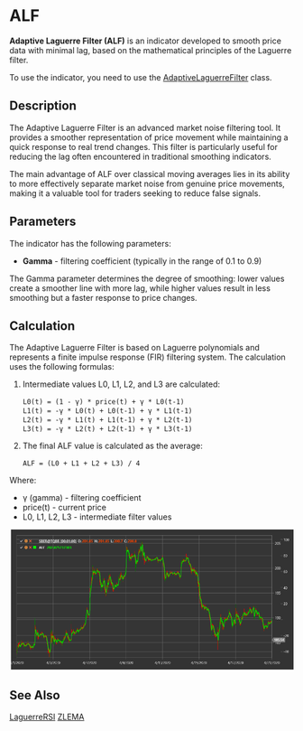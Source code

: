 # ALF

**Adaptive Laguerre Filter (ALF)** is an indicator developed to smooth price data with minimal lag, based on the mathematical principles of the Laguerre filter.

To use the indicator, you need to use the [AdaptiveLaguerreFilter](xref:StockSharp.Algo.Indicators.AdaptiveLaguerreFilter) class.

## Description

The Adaptive Laguerre Filter is an advanced market noise filtering tool. It provides a smoother representation of price movement while maintaining a quick response to real trend changes. This filter is particularly useful for reducing the lag often encountered in traditional smoothing indicators.

The main advantage of ALF over classical moving averages lies in its ability to more effectively separate market noise from genuine price movements, making it a valuable tool for traders seeking to reduce false signals.

## Parameters

The indicator has the following parameters:
- **Gamma** - filtering coefficient (typically in the range of 0.1 to 0.9)

The Gamma parameter determines the degree of smoothing: lower values create a smoother line with more lag, while higher values result in less smoothing but a faster response to price changes.

## Calculation

The Adaptive Laguerre Filter is based on Laguerre polynomials and represents a finite impulse response (FIR) filtering system. The calculation uses the following formulas:

1. Intermediate values L0, L1, L2, and L3 are calculated:
   ```
   L0(t) = (1 - γ) * price(t) + γ * L0(t-1)
   L1(t) = -γ * L0(t) + L0(t-1) + γ * L1(t-1)
   L2(t) = -γ * L1(t) + L1(t-1) + γ * L2(t-1)
   L3(t) = -γ * L2(t) + L2(t-1) + γ * L3(t-1)
   ```

2. The final ALF value is calculated as the average:
   ```
   ALF = (L0 + L1 + L2 + L3) / 4
   ```

Where:
- γ (gamma) - filtering coefficient
- price(t) - current price
- L0, L1, L2, L3 - intermediate filter values

![indicator_adaptive_laguerre_filter](../../../../images/indicator_adaptive_laguerre_filter.png)

## See Also

[LaguerreRSI](laguerre_rsi.md)
[ZLEMA](zero_lag_exponential_moving_average.md)